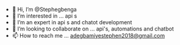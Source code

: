 - 👋 Hi, I’m @Stephegbenga
- 👀 I’m interested in ... api
s
- 🌱 I’m an expert in api
s and chatot development
- 💞️ I’m looking to collaborate on ... api's, automations and chatbot
- 📫 How to reach me ... adegbamiyestephen2018@gmail.com

<!---
Stephegbenga/Stephegbenga is a ✨ special ✨ repository because its `README.md` (this file) appears on your GitHub profile.
You can click the Preview link to take a look at your changes.
--->
